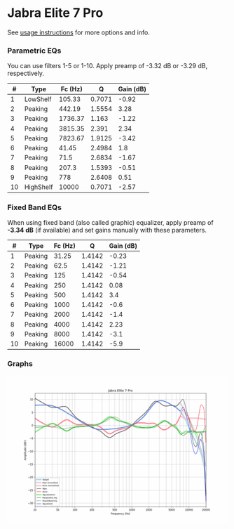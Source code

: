# Jabra Elite 7 Pro
See [usage instructions](https://github.com/jaakkopasanen/AutoEq#usage) for more options and info.

### Parametric EQs
You can use filters 1-5 or 1-10. Apply preamp of -3.32 dB or -3.29 dB, respectively.

|   # | Type      |   Fc (Hz) |      Q |   Gain (dB) |
|-----|-----------|-----------|--------|-------------|
|   1 | LowShelf  |    105.33 | 0.7071 |       -0.92 |
|   2 | Peaking   |    442.19 | 1.5554 |        3.28 |
|   3 | Peaking   |   1736.37 | 1.163  |       -1.22 |
|   4 | Peaking   |   3815.35 | 2.391  |        2.34 |
|   5 | Peaking   |   7823.67 | 1.9125 |       -3.42 |
|   6 | Peaking   |     41.45 | 2.4984 |        1.8  |
|   7 | Peaking   |     71.5  | 2.6834 |       -1.67 |
|   8 | Peaking   |    207.3  | 1.5393 |       -0.51 |
|   9 | Peaking   |    778    | 2.6408 |        0.51 |
|  10 | HighShelf |  10000    | 0.7071 |       -2.57 |

### Fixed Band EQs
When using fixed band (also called graphic) equalizer, apply preamp of **-3.34 dB** (if available) and set gains manually with these parameters.

|   # | Type    |   Fc (Hz) |      Q |   Gain (dB) |
|-----|---------|-----------|--------|-------------|
|   1 | Peaking |     31.25 | 1.4142 |       -0.23 |
|   2 | Peaking |     62.5  | 1.4142 |       -1.21 |
|   3 | Peaking |    125    | 1.4142 |       -0.54 |
|   4 | Peaking |    250    | 1.4142 |        0.08 |
|   5 | Peaking |    500    | 1.4142 |        3.4  |
|   6 | Peaking |   1000    | 1.4142 |       -0.6  |
|   7 | Peaking |   2000    | 1.4142 |       -1.4  |
|   8 | Peaking |   4000    | 1.4142 |        2.23 |
|   9 | Peaking |   8000    | 1.4142 |       -3.1  |
|  10 | Peaking |  16000    | 1.4142 |       -5.9  |

### Graphs
![](./Jabra%20Elite%207%20Pro.png)
